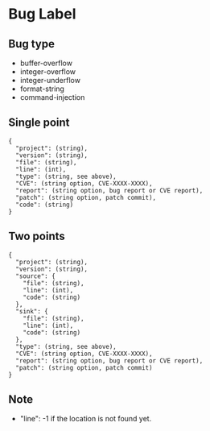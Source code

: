 # Bug Label
## Bug type
- buffer-overflow
- integer-overflow
- integer-underflow
- format-string
- command-injection

## Single point
```
{
  "project": (string),
  "version": (string),
  "file": (string),
  "line": (int),
  "type": (string, see above),
  "CVE": (string option, CVE-XXXX-XXXX),
  "report": (string option, bug report or CVE report),
  "patch": (string option, patch commit),
  "code": (string)
}
```
## Two points
```
{
  "project": (string),
  "version": (string),
  "source": {
    "file": (string),
    "line": (int),
    "code": (string)
  },
  "sink": {
    "file": (string),
    "line": (int),
    "code": (string)
  },
  "type": (string, see above),
  "CVE": (string option, CVE-XXXX-XXXX),
  "report": (string option, bug report or CVE report),
  "patch": (string option, patch commit)
}
```

## Note
- "line": -1 if the location is not found yet.
